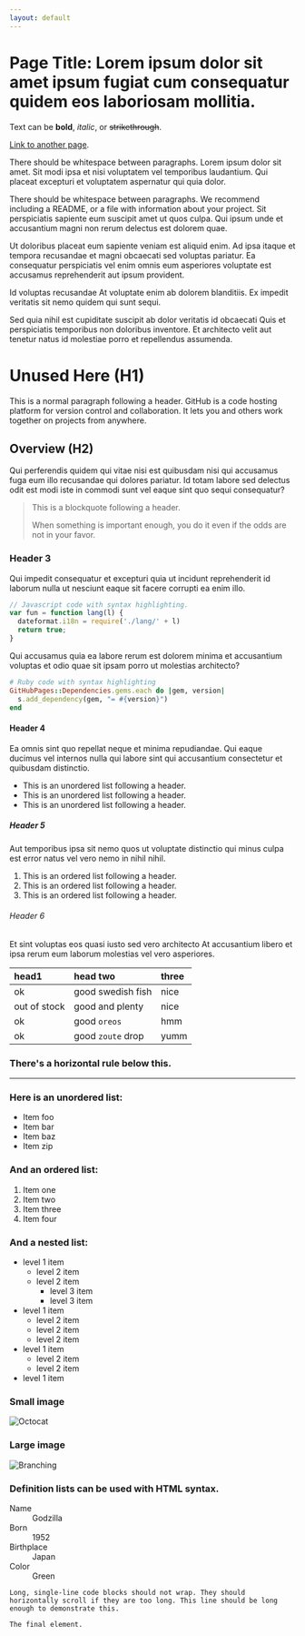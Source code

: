 ```yaml
---
layout: default
---
```


<h1 class="title2w">Page Title: Lorem ipsum dolor sit amet ipsum fugiat cum consequatur quidem eos laboriosam mollitia.</h1>

Text can be **bold**, _italic_, or ~~strikethrough~~.

[Link to another page](./another-page.html).

There should be whitespace between paragraphs. Lorem ipsum dolor sit amet. Sit modi ipsa et nisi voluptatem vel temporibus laudantium. Qui placeat excepturi et voluptatem aspernatur qui quia dolor.

There should be whitespace between paragraphs. We recommend including a README, or a file with information about your project. Sit perspiciatis sapiente eum suscipit amet ut quos culpa. Qui ipsum unde et accusantium magni non rerum delectus est dolorem quae.

Ut doloribus placeat eum sapiente veniam est aliquid enim. Ad ipsa itaque et tempora recusandae et magni obcaecati sed voluptas pariatur. Ea consequatur perspiciatis vel enim omnis eum asperiores voluptate est accusamus reprehenderit aut ipsum provident. 

Id voluptas recusandae At voluptate enim ab dolorem blanditiis. Ex impedit veritatis sit nemo quidem qui sunt sequi.

Sed quia nihil est cupiditate suscipit ab dolor veritatis id obcaecati Quis et perspiciatis temporibus non doloribus inventore. Et architecto velit aut tenetur natus id molestiae porro et repellendus assumenda.


# Unused Here (H1)

This is a normal paragraph following a header. GitHub is a code hosting platform for version control and collaboration. It lets you and others work together on projects from anywhere.

## Overview (H2)

Qui perferendis quidem qui vitae nisi est quibusdam nisi qui accusamus fuga eum illo recusandae qui dolores pariatur. Id totam labore sed delectus odit est modi iste in commodi sunt vel eaque sint quo sequi consequatur?

> This is a blockquote following a header.
>
> When something is important enough, you do it even if the odds are not in your favor.

### Header 3

Qui impedit consequatur et excepturi quia ut incidunt reprehenderit id laborum nulla ut nesciunt eaque sit facere corrupti ea enim illo.

```js
// Javascript code with syntax highlighting.
var fun = function lang(l) {
  dateformat.i18n = require('./lang/' + l)
  return true;
}
```

Qui accusamus quia ea labore rerum est dolorem minima et accusantium voluptas et odio quae sit ipsam porro ut molestias architecto?

```ruby
# Ruby code with syntax highlighting
GitHubPages::Dependencies.gems.each do |gem, version|
  s.add_dependency(gem, "= #{version}")
end
```

#### Header 4

Ea omnis sint quo repellat neque et minima repudiandae. Qui eaque ducimus vel internos nulla qui labore sint qui accusantium consectetur et quibusdam distinctio.

*   This is an unordered list following a header.
*   This is an unordered list following a header.
*   This is an unordered list following a header.

##### Header 5

Aut temporibus ipsa sit nemo quos ut voluptate distinctio qui minus culpa est error natus vel vero nemo in nihil nihil.

1.  This is an ordered list following a header.
2.  This is an ordered list following a header.
3.  This is an ordered list following a header.

###### Header 6

Et sint voluptas eos quasi iusto sed vero architecto At accusantium libero et ipsa rerum eum laborum molestias vel vero asperiores.

| head1        | head two          | three |
|:-------------|:------------------|:------|
| ok           | good swedish fish | nice  |
| out of stock | good and plenty   | nice  |
| ok           | good `oreos`      | hmm   |
| ok           | good `zoute` drop | yumm  |

### There's a horizontal rule below this.

* * *

### Here is an unordered list:

*   Item foo
*   Item bar
*   Item baz
*   Item zip

### And an ordered list:

1.  Item one
1.  Item two
1.  Item three
1.  Item four

### And a nested list:

- level 1 item
  - level 2 item
  - level 2 item
    - level 3 item
    - level 3 item
- level 1 item
  - level 2 item
  - level 2 item
  - level 2 item
- level 1 item
  - level 2 item
  - level 2 item
- level 1 item

### Small image

![Octocat](https://github.githubassets.com/images/icons/emoji/octocat.png)

### Large image

![Branching](https://guides.github.com/activities/hello-world/branching.png)


### Definition lists can be used with HTML syntax.

<dl>
<dt>Name</dt>
<dd>Godzilla</dd>
<dt>Born</dt>
<dd>1952</dd>
<dt>Birthplace</dt>
<dd>Japan</dd>
<dt>Color</dt>
<dd>Green</dd>
</dl>

```
Long, single-line code blocks should not wrap. They should horizontally scroll if they are too long. This line should be long enough to demonstrate this.
```

```
The final element.
```
